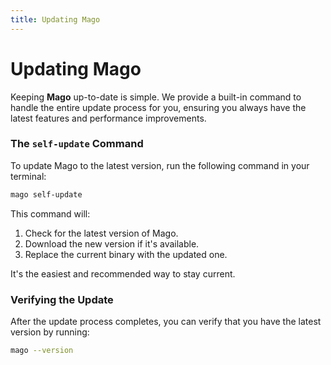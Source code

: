 ```yaml
---
title: Updating Mago
---
```


# Updating Mago

Keeping **Mago** up-to-date is simple. We provide a built-in command to handle the entire update process for you, ensuring you always have the latest features and performance improvements.

### The `self-update` Command

To update Mago to the latest version, run the following command in your terminal:

```bash
mago self-update
```

This command will:

1.  Check for the latest version of Mago.
2.  Download the new version if it's available.
3.  Replace the current binary with the updated one.

It's the easiest and recommended way to stay current.

### Verifying the Update

After the update process completes, you can verify that you have the latest version by running:

```bash
mago --version
```
